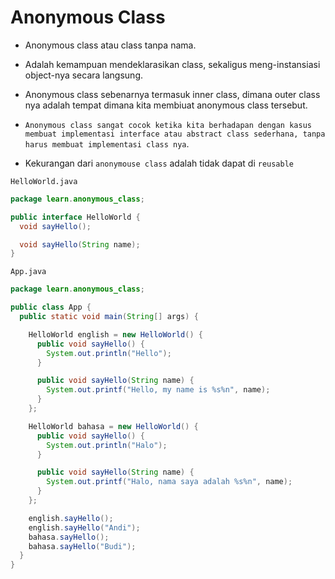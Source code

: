 # Anonymous Class

- Anonymous class atau class tanpa nama.

- Adalah kemampuan mendeklarasikan class, sekaligus meng-instansiasi object-nya secara langsung.

- Anonymous class sebenarnya termasuk inner class, dimana outer class nya adalah tempat dimana kita membiuat anonymous class tersebut.

- `Anonymous class sangat cocok ketika kita berhadapan dengan kasus membuat implementasi interface atau abstract class sederhana, tanpa harus membuat implementasi class nya`.

- Kekurangan dari `anonymouse class` adalah tidak dapat di `reusable`

`HelloWorld.java`

```java
package learn.anonymous_class;

public interface HelloWorld {
  void sayHello();

  void sayHello(String name);
}
```

`App.java`

```java
package learn.anonymous_class;

public class App {
  public static void main(String[] args) {

    HelloWorld english = new HelloWorld() {
      public void sayHello() {
        System.out.println("Hello");
      }

      public void sayHello(String name) {
        System.out.printf("Hello, my name is %s%n", name);
      }
    };

    HelloWorld bahasa = new HelloWorld() {
      public void sayHello() {
        System.out.println("Halo");
      }

      public void sayHello(String name) {
        System.out.printf("Halo, nama saya adalah %s%n", name);
      }
    };

    english.sayHello();
    english.sayHello("Andi");
    bahasa.sayHello();
    bahasa.sayHello("Budi");
  }
}
```



